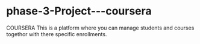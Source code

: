 # phase-3-Project---coursera

COURSERA 
This is a platform where you can manage students and courses togethor with there specific enrollments.
